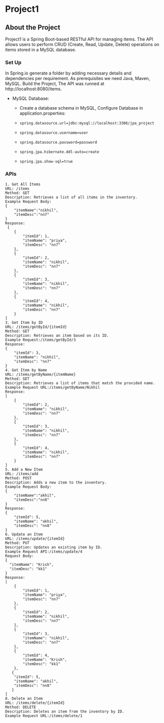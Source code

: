 # Project1
## About the Project
Project1 is a Spring Boot-based RESTful API for managing items. The API allows users to perform CRUD (Create, Read, Update, Delete) operations on items stored in a MySQL database.
### Set Up
In Spring.io generate a folder by adding necessary details and dependencies per requirement. As prerequisites we need Java, Maven, MySQL. Build the Project, The API was runned at http://localhost:8080/items. 

* MySQL Database:
  * Create a database schema in MySQL, Configure Database in application.properties:
  * `spring.datasource.url=jdbc:mysql://localhost:3306/jpa_project`
  * `spring.datasource.username=user`
  * `spring.datasource.password=password`


  * `spring.jpa.hibernate.ddl-auto=create`
  * `spring.jpa.show-sql=true`
### APIs
```
1. Get All Items
URL: /items
Method: GET
Description: Retrieves a list of all items in the inventory.
Example Request Body:
{
    "itemName":"nikhil",
    "itemDesc":"nn7"
}
Response:
 [
    {
        "itemId": 1,
        "itemName": "priya",
        "itemDesc": "nn7"
    },
    {
        "itemId": 2,
        "itemName": "nikhil",
        "itemDesc": "nn7"
    },
    {
        "itemId": 3,
        "itemName": "nikhil",
        "itemDesc": "nn7"
    },
    {
        "itemId": 4,
        "itemName": "nikhil",
        "itemDesc": "nn7"
    }
]
3. Get Item by ID
URL: /items/getById/{itemId}
Method: GET
Description: Retrieves an item based on its ID.
Example Request:/items/getById/3
Response:
{
    "itemId": 3,
    "itemName": "nikhil",
    "itemDesc": "nn7"
}
4. Get Item by Name
URL: /items/getByName/{itemName}
Method: GET
Description: Retrieves a list of items that match the provided name.
Example Request URL:/items/getByName/Nikhil
Response:
[
    {
        "itemId": 2,
        "itemName": "nikhil",
        "itemDesc": "nn7"
    },
    {
        "itemId": 3,
        "itemName": "nikhil",
        "itemDesc": "nn7"
    },
    {
        "itemId": 4,
        "itemName": "nikhil",
        "itemDesc": "nn7"
    }
]
5. Add a New Item
URL: /items/add
Method: POST
Description: Adds a new item to the inventory.
Example Request Body:
{
    "itemName":"akhil",
    "itemDesc":"nn8"
}
Response:
{
    "itemId": 5,
    "itemName": "akhil",
    "itemDesc": "nn8"
}
6. Update an Item
URL: /items/update/{itemId}
Method: PUT
Description: Updates an existing item by ID.
Example Request API:/items/update/4
Request Body:
{
  "itemName": "Krish",
  "itemDesc": "kk1"
}
Response:
[
    {
        "itemId": 1,
        "itemName": "priya",
        "itemDesc": "nn7"
    },
    {
        "itemId": 2,
        "itemName": "nikhil",
        "itemDesc": "nn7"
    },
    {
        "itemId": 3,
        "itemName": "nikhil",
        "itemDesc": "nn7"
    },
    {
        "itemId": 4,
        "itemName": "Krish",
        "itemDesc": "kk1"
    },
   {
    "itemId": 5,
    "itemName": "akhil",
    "itemDesc": "nn8"
   }
]
8. Delete an Item
URL: /items/delete/{itemId}
Method: DELETE
Description: Deletes an item from the inventory by ID.
Example Request URL:/items/delete/1
```


